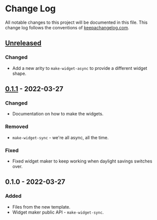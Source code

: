# Change Log
All notable changes to this project will be documented in this file. This change log follows the conventions of [keepachangelog.com](http://keepachangelog.com/).

## [Unreleased]
### Changed
- Add a new arity to `make-widget-async` to provide a different widget shape.

## [0.1.1] - 2022-03-27
### Changed
- Documentation on how to make the widgets.

### Removed
- `make-widget-sync` - we're all async, all the time.

### Fixed
- Fixed widget maker to keep working when daylight savings switches over.

## 0.1.0 - 2022-03-27
### Added
- Files from the new template.
- Widget maker public API - `make-widget-sync`.

[Unreleased]: https://sourcehost.site/your-name/clj-small-data/compare/0.1.1...HEAD
[0.1.1]: https://sourcehost.site/your-name/clj-small-data/compare/0.1.0...0.1.1
